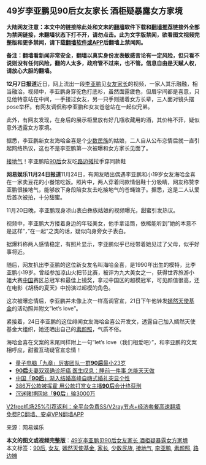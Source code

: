  <h2>49岁李亚鹏见90后女友家长 酒柜疑暴露女方家境</h2> <p class="notice"><b>大陆网友注意：本文中的链接除此处和文末的<a href="https://github.com/bannedbook/fanqiang" >翻墙</a>软件下载和<a href="https://github.com/killgcd/justmysocks/blob/master/README.md">翻墙推荐</a>链接外全部为禁网链接，未翻墙状态下打不开，请勿点击。此为文字版禁闻，欲看图文视频完整版和更多禁闻，请下载<a href="https://github.com/bannedbook/fanqiang">翻墙软件或APP</a>后翻墙上禁闻网。</p><p>备注：翻墙看新闻非常安全，翻墙以真实身份发表敏感言论有一定风险，但只看不说则没有任何风险，翻的人太多，政府管不过来，也不管。信息自由是天赋人权，请放心大胆的翻墙。</b></p>  <div class="entry"> <p id="conimg"><strong>12月7日报道</strong>近日，网上流出一段<a href="https://www.bannedbook.org/bnews/tag/%e6%9d%8e%e4%ba%9a%e9%b9%8f/" class="st_tag internal_tag" rel="tag" title="标签 李亚鹏 下的日志">李亚鹏</a>见<a href="https://www.bannedbook.org/bnews/tag/%e5%a5%b3%e5%8f%8b/" class="st_tag internal_tag" rel="tag" title="标签 女友 下的日志">女友</a><a href="https://www.bannedbook.org/bnews/tag/%E5%AE%B6%E9%95%BF/" class="st_tag internal_tag" rel="tag" title="标签 家长 下的日志">家长</a>的视频，一家人其乐融融，相当融洽。视频中，李亚鹏身穿驼色打底衫，虽然面露疲色，但眉宇间都是喜意，只见他特意站在中间，一手搂过女友，另一只手则搂着女方长辈，三人面对镜头摆 pose举杯。有网友调侃称李亚鹏和女友爸爸站在一起似兄弟。</p> <p>此外，有网友发现，在身后的展示柜里放有好几瓶收藏用的酒，其价格不菲，疑似意外透露女方家境。</p> <p>据悉，李亚鹏新女友海哈金喜是个<a href="https://www.bannedbook.org/bnews/tag/%E5%B0%91%E6%95%B0%E6%B0%91%E6%97%8F/" class="st_tag internal_tag" rel="tag" title="标签 少数民族 下的日志">少数民族</a>的姑娘，二人自从公布恋情后就一直引起网络热议，这也不是李亚鹏第一次被曝和女方家长见面了。</p>  <p><a href="https://www.bannedbook.org/bnews/tag/%E6%8E%A5%E5%9C%B0%E6%B0%94/" class="st_tag internal_tag" rel="tag" title="标签 接地气 下的日志">接地气</a>！李亚鹏陪<a href="https://www.bannedbook.org/bnews/tag/90%e5%90%8e/" class="st_tag internal_tag" rel="tag" title="标签 90后 下的日志">90后</a>女友吃<a href="https://www.bannedbook.org/bnews/tag/%E8%B7%AF%E8%BE%B9%E6%91%8A/" class="st_tag internal_tag" rel="tag" title="标签 路边摊 下的日志">路边摊</a>拉手穿同款鞋</p> <p><strong>网易娱乐11月24日报道</strong>11月24日，有网友晒出偶遇李亚鹏和小19岁女友海哈金喜在一家卖豆花的小餐馆吃饭。照片中，两人穿着同款情侣鞋十分吸睛，网友称赞李亚鹏很接地气，能够放下身段陪女友去吃接地气的苍蝇馆子。据悉，这是二人认爱后首次被拍，十分甜蜜。</p> <p>11月20日晚，李亚鹏现身凉山表白彝族姑娘的视频曝光，甜蜜引发热议。</p>  <p>视频中，李亚鹏大方搂着身边的年轻美女，他手拿话筒，依稀能听到&#8221;她的本意不是这样&#8221;，&#8221;在一起&#8221;之类的话，疑似向身旁女子表白。</p> <p>据爆料称两人感情稳定，有照片显示，李亚鹏似乎已经带着她见过了父母，似乎好事将近。</p> <p>随后，网友扒出李亚鹏的这位新女友名叫海哈金喜，是1990年出生的模特，比李亚鹏小19岁。曾经参加凉山火把节比赛，被评为九大美女之一，获得世界旅游小姐大赛<span class='wp_keywordlink_affiliate'><a href="https://www.bannedbook.org/" title="中国" target="_blank">中国</a></span>赛区总冠军和最佳上镜奖，拿过中国区的超模冠军，可见颜值很高，还在电影《胡杨的夏天》中扮演过超模的角色。</p>  <p>这次被曝恋情后，李亚鹏并未像上次一样高调官宣，21日下午他转发<a href="https://www.bannedbook.org/bnews/tag/%E5%AB%A3%E7%84%B6%E5%A4%A9%E4%BD%BF%E5%9F%BA%E9%87%91/" class="st_tag internal_tag" rel="tag" title="标签 嫣然天使基金 下的日志">嫣然天使基金</a>的活动照并附文&#8221;let&#8217;s love&#8221;。</p> <p>紧接着，24日李亚鹏的这位绯闻女友海哈金喜公开发文，透露自己加入嫣然天使基金大组织，她还晒出自己的<a href="https://www.bannedbook.org/bnews/tag/%e7%b4%a0%e9%a2%9c%e7%85%a7/" class="st_tag internal_tag" rel="tag" title="标签 素颜照 下的日志">素颜照</a>，气质不俗。</p> <p>海哈金喜在文案的末尾同样附上一句&#8221;let&#8217;s love（我们相爱吧）&#8221;，和李亚鹏的文案相呼应，甜蜜互动疑官宣恋情！</p>  <ul class='op-related-articles' title='相关阅读'> <li><a href='https://www.bannedbook.org/bnews/baitai/20201206/1443185.html' target='_blank'>量子电脑「九章」厉害团队一群<b>90后</b>最小23岁</a></li> <li><a href='https://www.bannedbook.org/bnews/lifebaike/20201124/1436050.html' target='_blank'><b>90后</b>夫妻双双确诊肝癌 医生叹息：睡前一件事 怎能天天做</a></li> <li><a href='https://www.bannedbook.org/bnews/baitai/20201116/1431566.html' target='_blank'>中国「<b>90后</b>」渐入结婚高峰自嗨式婚礼突显个性</a></li> <li><a href='https://www.bannedbook.org/bnews/baitai/20201111/1429321.html' target='_blank'>386万公款被挥霍 用公款打赏女主播<b>90后</b>会计终获刑</a></li> <li><a href='https://www.bannedbook.org/bnews/baitai/20201022/1418422.html' target='_blank'>沉迷赌博网站「<b>90后</b>」输3000万</a></li> </ul> <p class="texttj"> <a href="https://www.bannedbook.org/forum23/topic22702.html" target="_blank">V2free机场25%引荐返利：全平台免费SS/V2ray节点+经济套餐高速翻墙</a><br/> <a href="https://github.com/bannedbook/fanqiang/wiki/%E7%A6%81%E9%97%BB%E7%BD%91%E5%AE%89%E5%8D%93%E7%BF%BB%E5%A2%99%E6%96%B0%E9%97%BBAPP" target="_blank">免费PC翻墙、安卓VPN翻墙APP</a></p><p> 来源：网易娱乐 </p><a name='sharetosocial'></a>       <div><b>本文的图文或视频完整版</b>：<a href='https://www.bannedbook.org/bnews/yule/20201207/1443490.html'>49岁李亚鹏见90后女友家长 酒柜疑暴露女方家境</a></div>  </div><!--END ENTRY--> <div class="postfooter"> <div>本文标签：<a href="https://www.bannedbook.org/bnews/tag/90%e5%90%8e/" rel="tag">90后</a>, <a href="https://www.bannedbook.org/bnews/tag/%e5%a5%b3%e5%8f%8b/" rel="tag">女友</a>, <a href="https://www.bannedbook.org/bnews/tag/%E5%AB%A3%E7%84%B6%E5%A4%A9%E4%BD%BF%E5%9F%BA%E9%87%91/" rel="tag">嫣然天使基金</a>, <a href="https://www.bannedbook.org/bnews/tag/%E5%AE%B6%E9%95%BF/" rel="tag">家长</a>, <a href="https://www.bannedbook.org/bnews/tag/%E5%B0%91%E6%95%B0%E6%B0%91%E6%97%8F/" rel="tag">少数民族</a>, <a href="https://www.bannedbook.org/bnews/tag/%E6%8E%A5%E5%9C%B0%E6%B0%94/" rel="tag">接地气</a>, <a href="https://www.bannedbook.org/bnews/tag/%e6%9d%8e%e4%ba%9a%e9%b9%8f/" rel="tag">李亚鹏</a>, <a href="https://www.bannedbook.org/bnews/tag/%e7%b4%a0%e9%a2%9c%e7%85%a7/" rel="tag">素颜照</a>, <a href="https://www.bannedbook.org/bnews/tag/%E8%B7%AF%E8%BE%B9%E6%91%8A/" rel="tag">路边摊</a></div>  </div><!--END POSTFOOTER--> 